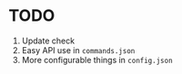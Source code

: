 # TODO
1. Update check
2. Easy API use in `commands.json`
3. More configurable things in `config.json`
